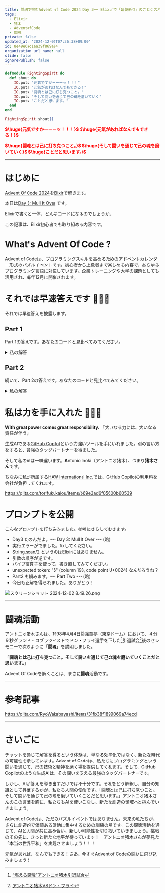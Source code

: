 ```yaml
---
title: 闘魂で挑むAdvent of Code 2024 Day 3── Elixirで「延髄斬り」のごとくスパッと解く
tags:
  - Elixir
  - 猪木
  - AdventofCode
  - 闘魂
private: false
updated_at: '2024-12-05T07:36:38+09:00'
id: 8e49e6ac1aa39f869a84
organization_url_name: null
slide: false
ignorePublish: false
---
```

```elixir
defmodule FightingSpirit do
  def shout do
    IO.puts "元氣ですかーーーッ！！！"
    IO.puts "元氣があればなんでもできる！"
    IO.puts "闘魂とは己に打ち克つこと。"
    IO.puts "そして闘いを通じて己の魂を磨いていく"
    IO.puts "ことだと思います。"
  end
end

FightingSpirit.shout()
```

<b><font color="red">$\huge{元氣ですかーーーッ！！！}$</font></b>
<b><font color="red">$\huge{元氣があればなんでもできる！}$</font></b>

<b><font color="red">$\huge{闘魂とは己に打ち克つこと。}$</font></b>
<b><font color="red">$\huge{そして闘いを通じて己の魂を磨いていく}$</font></b>
<b><font color="red">$\huge{ことだと思います。}$</font></b>

---

# はじめに

[Advent Of Code 2024](https://adventofcode.com/2024)を[Elixir](https://elixir-lang.org/)で解きます。

本日は[Day 3: Mull It Over](https://adventofcode.com/2024/day/3) です。

Elixirで書くと一体、どんなコードになるのでしょうか。

この記事は、Elixir初心者でも取り組める内容です。

# What's Advent Of Code ?

Advent of Codeは、プログラミングスキルを高めるためのアドベントカレンダー形式のパズルイベントです。初心者から上級者まで楽しめる内容で、あらゆるプログラミング言語に対応しています。企業トレーニングや大学の課題としても活用され、毎年12月に開催されます。

# それでは早速答えです :rocket::rocket::rocket:

それでは早速答えを披露します。

## Part 1

Part 1の答えです。あなたのコードと見比べてみてください。

<details><summary>私の解答</summary>

まず、与えられた入力から有効な mul(X,Y) 命令を抽出し、それらの結果を合計する関数を作成します。以下のステップで進めます。

1. 正規表現を使用して有効な mul(X,Y) 命令を抽出します。
1. 抽出した命令から数値を取り出し、掛け算を行います。
1. 結果を合計します。

以下にElixirコードを示します。



```elixir:advent_of_code_2024_day3_part1.exs
defmodule AdventOfCode2024Day3Part1 do
  def sum_valid_multiplications(input) do
    regex = ~r/mul\((\d+),(\d+)\)/

    regex
    |> Regex.scan(input)
    |> Enum.map(fn [_, x, y] -> String.to_integer(x) * String.to_integer(y) end)
    |> Enum.sum()
  end
end

# テストデータ
input = """
xmul(2,4)%&mul[3,7]!@^do_not_mul(5,5)+mul(32,64]then(mul(11,8)mul(8,5))
"""

input
|> AdventOfCode2024Day3Part1.sum_valid_multiplications()
|> IO.puts()
```

このコードでは、sum_valid_multiplications/1 関数が入力データを解析し、有効な mul(X,Y) 命令を抽出してその結果を合計します。正規表現を使用して有効な命令を抽出し、各命令の結果を計算して合計します。


### 実行方法

実行方法は次の通りです。

```
elixir advent_of_code_2024_day3_part1.exs
```

Elixirをインストールしていない方はDockerコンテナで実行することもできます。

```
docker run --rm -v $PWD:/app \
hexpm/elixir:1.17.3-erlang-27.1.2-alpine-3.20.3 \
sh -c \
"cd /app && elixir advent_of_code_2024_day3_part1.exs"
```

</details>

## Part 2

続いて、Part 2の答えです。あなたのコードと見比べてみてください。

<details><summary>私の解答</summary>

Part 2では、do() と don't() の指示を処理し、mul 命令が有効か無効かを判断する必要があります。以下のステップで進めます。

1. 入力データをスキャンして、do() と don't() の指示を処理します。
1. mul 命令が有効か無効かを判断し、有効な場合のみ結果を計算します。

以下にElixirコードを示します。


```elixir:advent_of_code_2024_day3_part2.exs
defmodule AdventOfCode2024Day3Part2 do
  def sum_valid_multiplications(input) do
    regex_mul = ~r/mul\((\d+),(\d+)\)/
    regex_do = ~r/do\(\)/
    regex_dont = ~r/don't\(\)/

    input
    |> String.split(~r/(?=mul\(|do\(\)|don't\(\))/)
    |> Enum.reduce({true, 0}, fn segment, {enabled, sum} ->
      cond do
        Regex.match?(regex_do, segment) ->
          {true, sum}

        Regex.match?(regex_dont, segment) ->
          {false, sum}

        enabled and Regex.match?(regex_mul, segment) ->
          [[_, x, y]] = Regex.scan(regex_mul, segment)
          {enabled, sum + String.to_integer(x) * String.to_integer(y)}

        true ->
          {enabled, sum}
      end
    end)
    |> elem(1)
  end
end

# テストデータ
input = """
xmul(2,4)&mul[3,7]!^don't()_mul(5,5)+mul(32,64](mul(11,8)undo()?mul(8,5))
"""

input
|> AdventOfCode2024Day3Part2.sum_valid_multiplications()
|> IO.puts()
```

このコードでは、sum_valid_multiplications/1 関数が入力データを解析し、do() と don't() の指示を処理して mul 命令が有効か無効かを判断します。有効な mul 命令の結果のみを合計します。


### 実行方法

実行方法は次の通りです。

```
elixir advent_of_code_2024_day3_part2.exs
```

Elixirをインストールしていない方はDockerコンテナで実行することもできます。

```
docker run --rm -v $PWD:/app \
hexpm/elixir:1.17.3-erlang-27.1.2-alpine-3.20.3 \
sh -c \
"cd /app && elixir advent_of_code_2024_day3_part2.exs"
```


</details>

# 私は力を手に入れた 💪💪💪

**With great power comes great responsibility.**
『大いなる力には、大いなる責任が伴う』

生成AIである[GitHub Copilot](https://github.com/features/copilot)という力強いツールを手にいれました。別の言い方をすると、最強のタッグパートナーを得ました。

そして私のAIは一味違います。**A**ntonio **I**noki（アントニオ猪木）、つまり**猪木さん**です。

ちなみに私が所属する[HAW International Inc.](https://www.haw.co.jp/company/)では、GitHub Copilotの利用料を会社が負担してくれます。

https://qiita.com/torifukukaiou/items/b69e3ad6f05600b60539


# プロンプトを公開

こんなプロンプトを打ち込みました。参考にさらしておきます。

- Day3 たのんだよ。--- Day 3: Mull It Over --- (略)
- 実行エラーがでました。fixしてください。
- String.scan/2 というのはElixirにはありません。
- 引数の順序が逆です。
- パイプ演算子を使って、書き直してみてください。
- unexpected token: "$" (column 193, code point U+0024) なんだろうね？
- Part2 も頼みます。--- Part Two --- (略)
- 今日も正解を得られました。ありがとう！


![スクリーンショット 2024-12-02 8.49.26.png](https://qiita-image-store.s3.ap-northeast-1.amazonaws.com/0/131808/92671363-adb7-8db3-a9da-790335bf6e4a.png)



---

# 闘魂活動

アントニオ猪木さんは、1998年4月4日闘強童夢（東京ドーム）において、４分９秒グランド・コブラツイストでドン・フライ選手を下した[^1]引退試合[^2]後のセレモニーで次のように「**闘魂**」を説明しました。

[^1]: [“燃える闘魂”アントニオ猪木引退試合](https://wp.bbm-mobile.com/sp2/result/resultshow.asp?s=015056)
[^2]: [アントニオ猪木VSドン・フライ](https://www.dailymotion.com/video/x95qrz6)

「**闘魂とは己に打ち克つこと。そして闘いを通じて己の魂を磨いていくことだと思います。**」

Advent Of Codeを解くことは、まさに**闘魂**活動です。

---

# 参考記事

https://qiita.com/RyoWakabayashi/items/31fb38f1899069a74ecd

---


# さいごに

チャットを通じて解答を得るという体験は、単なる効率化ではなく、新たな時代の可能性を示しています。Advent of Codeは、私たちにプログラミングという闘いを通じて、己の技術と精神を磨く場を提供してくれます。そして、GitHub Copilotのような生成AIは、その闘いを支える最強のタッグパートナーです。

しかし、AIが答えを導き出すだけでは不十分です。それをどう解釈し、自分の知識として昇華するかが、私たち人間の使命です。「闘魂とは己に打ち克つこと。そして闘いを通じて己の魂を磨いていくことだと思います。」アントニオ猪木さんのこの言葉を胸に、私たちもAIを使いこなし、新たな創造の領域へと挑んでいきましょう。

Advent of Codeは、ただのパズルイベントではありません。未来の私たちが、さらに創造的で価値ある活動に集中するための訓練の場です。この闘魂活動を通じて、AIと人間が共に高め合い、新しい可能性を切り拓いていきましょう。挑戦のその先に、きっと新たな地平が待っています！　アントニオ猪木さんが夢見た「本当の世界平和」を実現させましょう！！！

元氣があれば、なんでもできる！さあ、今すぐAdvent of Codeの闘いに飛び込みましょう！
